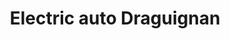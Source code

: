 ---
title: "Electric auto Draguignan"
url: /draguignan/electric-auto-draguignan/
shop: Autowerkstatt
---
